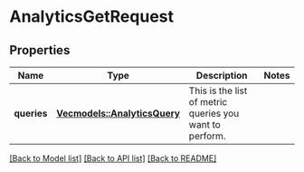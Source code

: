 # AnalyticsGetRequest

## Properties

Name | Type | Description | Notes
------------ | ------------- | ------------- | -------------
**queries** | [**Vec<models::AnalyticsQuery>**](AnalyticsQuery.md) | This is the list of metric queries you want to perform. | 

[[Back to Model list]](../README.md#documentation-for-models) [[Back to API list]](../README.md#documentation-for-api-endpoints) [[Back to README]](../README.md)


